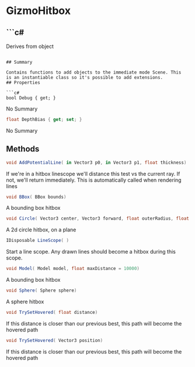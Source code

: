 # GizmoHitbox

## ```c#
Derives from object
```

## Summary

Contains functions to add objects to the immediate mode Scene. This
is an instantiable class so it's possible to add extensions.
## Properties

```c#
bool Debug { get; } 
```
No Summary
```c#
float DepthBias { get; set; } 
```
No Summary
## Methods

```c#
void AddPotentialLine( in Vector3 p0, in Vector3 p1, float thickness) 
```
If we're in a hitbox linescope we'll distance this test vs the current ray. If
not, we'll return immediately.
This is automatically called when rendering lines
```c#
void BBox( BBox bounds) 
```
A bounding box hitbox
```c#
void Circle( Vector3 center, Vector3 forward, float outerRadius, float innerRadius = 0) 
```
A 2d circle hitbox, on a plane
```c#
IDisposable LineScope( ) 
```
Start a line scope. Any drawn lines should become a hitbox during this scope.
```c#
void Model( Model model, float maxDistance = 10000) 
```
A bounding box hitbox
```c#
void Sphere( Sphere sphere) 
```
A sphere hitbox
```c#
void TrySetHovered( float distance) 
```
If this distance is closer than our previous best, this path will become the hovered path
```c#
void TrySetHovered( Vector3 position) 
```
If this distance is closer than our previous best, this path will become the hovered path
